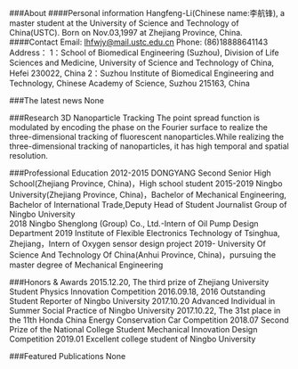 ###About
####Personal information
Hangfeng-Li(Chinese name:李航锋), a master student at the University of Science and Technology of China(USTC).
Born on Nov.03,1997 at Zhejiang Province, China.
####Contact
Email: 
lhfwjy@mail.ustc.edu.cn
Phone: 
(86)18888641143
Address：
1：School of Biomedical Engineering (Suzhou), Division of Life Sciences and Medicine, University of Science and Technology of China, Hefei 230022, China 
2：Suzhou Institute of Biomedical Engineering and Technology, Chinese Academy of Science, Suzhou 215163, China

###The latest news
None

###Research
3D Nanoparticle Tracking
The point spread function is modulated by encoding the phase on the Fourier surface to realize the three-dimensional tracking of fluorescent nanoparticles.While realizing the three-dimensional tracking of nanoparticles, it has high temporal and spatial resolution.

###Professional Education
2012-2015 DONGYANG Second Senior High School(Zhejiang Province, China)，High school student
2015-2019 Ningbo University(Zhejiang Province, China)，Bachelor of Mechanical Engineering, Bachelor of International Trade,Deputy Head of Student Journalist Group of Ningbo     University    
2018 Ningbo Shenglong (Group) Co., Ltd.-Intern of Oil Pump Design Department
2019 Institute of Flexible Electronics Technology of Tsinghua, Zhejiang，Intern of Oxygen sensor design project
2019-     University Of Science And Technology Of China(Anhui Province, China)，pursuing the master degree of Mechanical Engineering 

###Honors & Awards
2015.12.20, The third prize of Zhejiang University Student Physics Innovation Competition
2016.09.18, 2016 Outstanding Student Reporter of Ningbo University
2017.10.20  Advanced Individual in Summer Social Practice of Ningbo University
2017.10.22, The 31st place in the 11th Honda China Energy Conservation Car Competition
2018.07     Second Prize of the National College Student Mechanical Innovation Design Competition
2019.01     Excellent college student of Ningbo University

###Featured Publications
None

